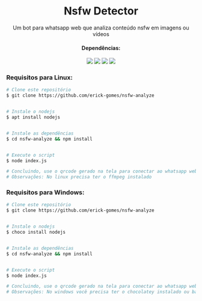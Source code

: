 <h1 align="center">Nsfw Detector</h1>
<p align="center">Um bot para whatsapp web que analiza conteúdo nsfw em imagens ou vídeos</p>
<div align="center">
    <h4>Dependências: </h4>
    <a href="https://nodejs.org/en/download"><img src="https://img.shields.io/static/v1?label=Nodejs&message=v14.15.4&color=339933&style=for-the-badge&logo=node.js"/></a>
    <img src="https://img.shields.io/static/v1?label=Npm&message=v6.14.10&color=CB3837&style=for-the-badge&logo=npm"/>
    <a href="https://github.com/infinitered/nsfwjs"><img src="https://img.shields.io/static/v1?label=Nsfwjs&message=v2.3.0&color=yellow&style=for-the-badge"/></a>
    <a href="https://github.com/pedroslopez/whatsapp-web.js"><img src="https://img.shields.io/static/v1?label=whatsapp-web.js&message=v1.12.3&color=32cd32&style=for-the-badge"/>     </a>
</div>

### Requisitos para Linux: 

```bash
# Clone este repositório
$ git clone https://github.com/erick-gomes/nsfw-analyze


# Instale o nodejs
$ apt install nodejs


# Instale as dependências
$ cd nsfw-analyze && npm install


# Execute o script
$ node index.js

# Concluindo, use o qrcode gerado na tela para conectar ao whatsapp web.
# Observações: No linux precisa ter o ffmpeg instalado
```

### Requisitos para Windows: 

```bash
# Clone este repositório
$ git clone https://github.com/erick-gomes/nsfw-analyze


# Instale o nodejs
$ choco install nodejs


# Instale as dependências
$ cd nsfw-analyze && npm install


# Execute o script
$ node index.js

# Concluindo, use o qrcode gerado na tela para conectar ao whatsapp web.
# Observações: No windows você precisa ter o chocolatey instalado ou baixar o nodejs diretamente do site
```
